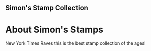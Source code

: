 Simon's Stamp Collection
---

# About Simon's Stamps

New York Times Raves this is the best stamp collection of the ages!	